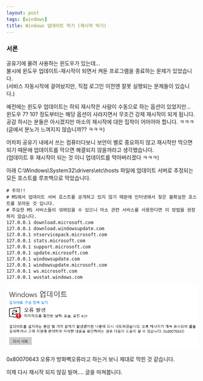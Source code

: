 ```yaml
---
layout: post
tags: [windows]
title: Windows 업데이트 막기 (재시작 막기)
---
```


### 서론
공유기에 물려 사용하는 윈도우가 있는데...\
불시에 윈도우 업데이트-재시작이 되면서 켜둔 프로그램을 종료하는 문제가 있었습니다.\
(서비스 자동시작에 걸어놨지만, 직접 로그인 이전엔 잘못 실행되는 문제들이 있습니다.)

예전에는 윈도우 업데이트는 하되 재시작은 사람이 수동으로 하는 옵션이 있었지만...\
윈도우 7? 10? 정도부터는 해당 옵션이 사라지면서 무조건 강제 재시작이 되게 됩니다.\
공감 하시는 분들은 아시겠지만 마소의 재시작에 대한 집착이 어마어마 합니다. ㅋㅋㅋ\
(글에서 분노가 느껴지지 않습니까?? ㅋㅋㅋ)

어차피 공유기 내에서 쓰는 컴퓨터다보니 보안이 별로 중요하지 않고 재시작만 막으면 되기 때문에 업데이트를 막으면 해결되지 않을까라고 생각했습니다.\
(업데이트 후 재시작이 되는 것 이니 업데이트를 막아버리겠다 ㅋㅋㅋ)

아래 C:\Windows\System32\drivers\etc\hosts 파일에 업데이트 서버로 추정되는 모든 호스트를 루프백으로 막았습니다.
```
# 주의!!
# MS에서 업데이트 서버 호스트를 공개하고 있지 않기 때문에 인터넷에서 찾은 불확실한 호스트를 모아둔 것 입니다.
# 주요한 MS 서비스들이 섞여있을 수 있으니 마소 관련 서비스를 사용한다면 이 방법을 권장하지 않습니다.
127.0.0.1 download.microsoft.com
127.0.0.1 download.windowsupdate.com
127.0.0.1 ntservicepack.microsoft.com
127.0.0.1 stats.microsoft.com
127.0.0.1 support.microsoft.com
127.0.0.1 update.microsoft.com
127.0.0.1 windowsupdate.com
127.0.0.1 windowsupdate.microsoft.com
127.0.0.1 ws.microsoft.com
127.0.0.1 wustat.windows.com
```

![2024-07-01-001.png](/file/blog/2024-07-01-001.png)

0x80070643 오류가 방화벽오류라고 하는거 보니 제대로 막힌 것 같습니다.

이제 다시 재시작 되지 않길 빌며.... 글을 마쳐봅니다.